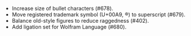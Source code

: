  * Increase size of bullet characters (#678).
 * Move registered trademark symbol (U+00A9, ®) to superscript (#679).
 * Balance old-style figures to reduce raggedness (#402).
 * Add ligation set for Wolfram Language (#680).